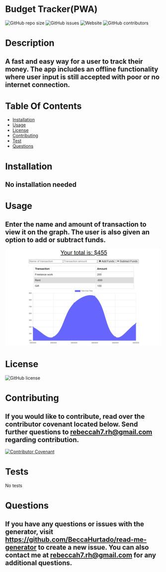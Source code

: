 # Budget Tracker(PWA)
  ![GitHub repo size](https://img.shields.io/github/repo-size/BeccaHurtado/budget-trackerpwa?style=flat-square)
  ![GitHub issues](https://img.shields.io/github/issues/BeccaHurtado/budget-tracker-pwa?style=flat-square)
  ![Website](https://img.shields.io/website?down_color=lightgrey&down_message=offline&style=flat-square&up_message=online&url=https%3A%2F%2FBeccaHurtado.github.io%2Fbudget-tracker-pwa)
  ![GitHub contributors](https://img.shields.io/github/contributors/BeccaHurtado/budget-tracker-pwa?style=flat-square)

  # Description

  ## A fast and easy way for a user to track their money. The app includes an offline functionality where user input is still accepted with poor or no internet connection.

  # Table Of Contents
  * [Installation](#instalation)
  * [Usage](#usage)
  * [License](#license)
  * [Contributing](#contributing)
  * [Test](#test)
  * [Questions](#questions)
  
  # Installation
  ## No installation needed
  
  # Usage
  ## Enter the name and amount of transaction to view it on the graph. The user is also given an option to add or subtract funds.
  ![Screenshot](./screenshot.png)

  # License
  ![GitHub license](https://img.shields.io/badge/license-None-blue.svg)

  # Contributing
  ## If you would like to contribute, read over the contributor covenant located below. Send further questions to rebeccah7.rh@gmail.com regarding contribution.
  [![Contributor Covenant](https://img.shields.io/badge/Contributor%20Covenant-2.1-4baaaa.svg)](code_of_conduct.md)

  # Tests
  No tests

  # Questions
  ## If you have any questions or issues with the generator, visit https://github.com/BeccaHurtado/read-me-generator to create a new issue. You can also contact me at rebeccah7.rh@gmail.com for any additional questions.
